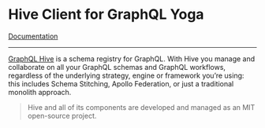 # Hive Client for GraphQL Yoga

[Documentation](https://the-guild.dev/graphql/hive/docs/integrations/graphql-yoga)

---

[GraphQL Hive](https://the-guild.dev/graphql/hive) is a schema registry for GraphQL. With Hive you
manage and collaborate on all your GraphQL schemas and GraphQL workflows, regardless of the
underlying strategy, engine or framework you’re using: this includes Schema Stitching, Apollo
Federation, or just a traditional monolith approach.

> Hive and all of its components are developed and managed as an MIT open-source project.
